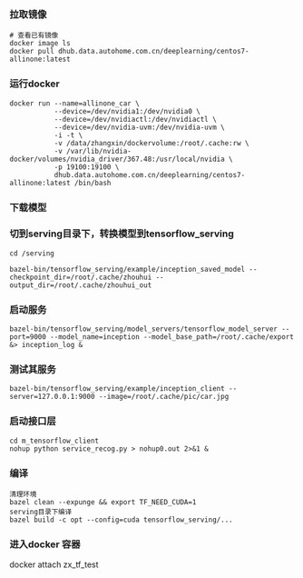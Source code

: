 ### 拉取镜像
```
# 查看已有镜像
docker image ls
docker pull dhub.data.autohome.com.cn/deeplearning/centos7-allinone:latest
```

### 运行docker
```
docker run --name=allinone_car \
           --device=/dev/nvidia1:/dev/nvidia0 \
           --device=/dev/nvidiactl:/dev/nvidiactl \
           --device=/dev/nvidia-uvm:/dev/nvidia-uvm \
           -i -t \
           -v /data/zhangxin/dockervolume:/root/.cache:rw \
           -v /var/lib/nvidia-docker/volumes/nvidia_driver/367.48:/usr/local/nvidia \
           -p 19100:19100 \
           dhub.data.autohome.com.cn/deeplearning/centos7-allinone:latest /bin/bash
```

### 下载模型

### 切到serving目录下，转换模型到tensorflow_serving
```
cd /serving

bazel-bin/tensorflow_serving/example/inception_saved_model --checkpoint_dir=/root/.cache/zhouhui --output_dir=/root/.cache/zhouhui_out
```


### 启动服务
```
bazel-bin/tensorflow_serving/model_servers/tensorflow_model_server --port=9000 --model_name=inception --model_base_path=/root/.cache/export &> inception_log &
```


### 测试其服务
```
bazel-bin/tensorflow_serving/example/inception_client --server=127.0.0.1:9000 --image=/root/.cache/pic/car.jpg
```


### 启动接口层
```
cd m_tensorflow_client
nohup python service_recog.py > nohup0.out 2>&1 &
```


### 编译
```
清理环境	
bazel clean --expunge && export TF_NEED_CUDA=1
serving目录下编译	
bazel build -c opt --config=cuda tensorflow_serving/...
```

### 进入docker 容器
docker attach zx_tf_test

